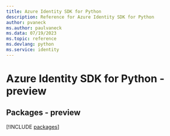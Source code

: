 ```yaml
---
title: Azure Identity SDK for Python
description: Reference for Azure Identity SDK for Python
author: pvaneck
ms.author: paulvaneck
ms.data: 07/19/2023
ms.topic: reference
ms.devlang: python
ms.service: identity
---
```

# Azure Identity SDK for Python - preview
## Packages - preview
[!INCLUDE [packages](identity-index.md)]
